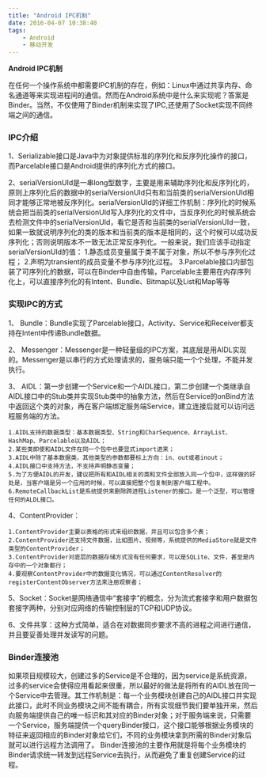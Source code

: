 ```yaml
---
title: "Android IPC机制"
date: 2016-04-07 10:38:40
tags: 
	- Android
	- 移动开发
---
```

**Android IPC机制**

在任何一个操作系统中都需要IPC机制的存在，例如：Linux中通过共享内存、命名通道等来实现进程间的通信。然而在Android系统中是什么来实现呢？答案是Binder。当然，不仅使用了Binder机制来实现了IPC,还使用了Socket实现不同终端之间的通信。

### IPC介绍

1、Serializable接口是Java中为对象提供标准的序列化和反序列化操作的接口，而Parcelable接口是Android提供的序列化方式的接口。

2、serialVersionUId是一串long型数字，主要是用来辅助序列化和反序列化的，原则上序列化后的数据中的serialVersionUId只有和当前类的serialVersionUId相同才能够正常地被反序列化。serialVersionUId的详细工作机制：序列化的时候系统会把当前类的serialVersionUId写入序列化的文件中，当反序列化的时候系统会去检测文件中的serialVersionUId，看它是否和当前类的serialVersionUId一致，如果一致就说明序列化的类的版本和当前类的版本是相同的，这个时候可以成功反序列化；否则说明版本不一致无法正常反序列化。一般来说，我们应该手动指定serialVersionUId的值：
	1.静态成员变量属于类不属于对象，所以不参与序列化过程；
	2.声明为transient的成员变量不参与序列化过程。
	3.Parcelable接口内部包装了可序列化的数据，可以在Binder中自由传输，Parcelable主要用在内存序列化上，可以直接序列化的有Intent、Bundle、Bitmap以及List和Map等等

### 实现IPC的方式

1、 Bundle：Bundle实现了Parcelable接口，Activity、Service和Receiver都支持在Intent中传递Bundle数据。

2、 Messenger：Messenger是一种轻量级的IPC方案，其底层是用AIDL实现的。Messenger是以串行的方式处理请求的，服务端只能一个个处理，不能并发执行。

3、 AIDL：第一步创建一个Service和一个AIDL接口，第二步创建一个类继承自AIDL接口中的Stub类并实现Stub类中的抽象方法，然后在Service的onBind方法中返回这个类的对象，再在客户端绑定服务端Service，建立连接后就可以访问远程服务端的方法。

	1.AIDL支持的数据类型：基本数据类型、String和CharSequence、ArrayList、HashMap、Parcelable以及AIDL；
	2.某些类即使和AIDL文件在同一个包中也要显式import进来；
	3.AIDL中除了基本数据类，其他类型的参数都要标上方向：in、out或者inout；
	4.AIDL接口中支持方法，不支持声明静态变量；
	5.为了方便AIDL的开发，建议把所有和AIDL相关的类和文件全部放入同一个包中，这样做的好处是，当客户端是另一个应用的时候，可以直接把整个包复制到客户端工程中。
	6.RemoteCallbackList是系统提供来删除跨进程Listener的接口。是一个泛型，可以管理任何的ALDL接口。

 4、ContentProvider：

	1.ContentProvider主要以表格的形式来组织数据，并且可以包含多个表；
	2.ContentProvider还支持文件数据，比如图片、视频等，系统提供的MediaStore就是文件类型的ContentProvider；
	3.ContentProvider对底层的数据存储方式没有任何要求，可以是SQLite、文件，甚至是内存中的一个对象都行；
	4.要观察ContentProvider中的数据变化情况，可以通过ContentResolver的registerContentObserver方法来注册观察者；

 5、Socket：Socket是网络通信中“套接字”的概念，分为流式套接字和用户数据包套接字两种，分别对应网络的传输控制层的TCP和UDP协议。 

 6、文件共享：这种方式简单，适合在对数据同步要求不高的进程之间进行通信，并且要妥善处理并发读写的问题。

 ### Binder连接池
	
如果项目规模较大，创建过多的Service是不合理的，因为service是系统资源，过多的service会使得应用看起来很重，所以最好的做法是将所有的AIDL放在同一个Service中去管理。其工作机制是：每一个业务模块创建自己的AIDL接口并实现此接口，此时不同业务模块之间不能有耦合，所有实现细节我们要单独开来，然后向服务端提供自己的唯一标识和其对应的Binder对象；对于服务端来说，只需要一个Service，服务端提供一个queryBinder接口，这个接口能够根据业务模块的特征来返回相应的Binder对象给它们，不同的业务模块拿到所需的Binder对象后就可以进行远程方法调用了。
Binder连接池的主要作用就是将每个业务模块的Binder请求统一转发到远程Service去执行，从而避免了重复创建Service的过程。